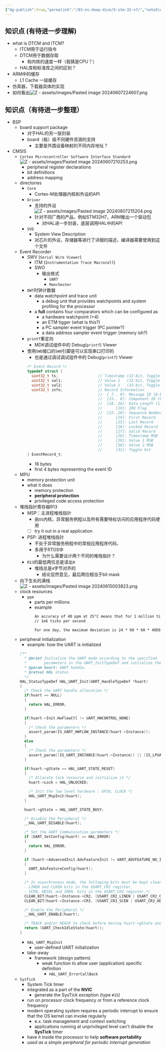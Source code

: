 ```yaml
---
{"dg-publish":true,"permalink":"/03-es-deep-dive/5-stm-32-v7/","noteIcon":"","created":"2024-06-07T18:25:54.958+02:00","updated":"2024-06-16T13:51:22.448+02:00"}
---
```


## 知识点 (有待进一步理解)
- what is DTCM and ITCM?
	- ITCM用于运行指令
	- DTCM用于数据存取
		- 和内核的速度一样（我猜是CPU？）
	- HAL库和标准库之间的区别？
- ARM中的缓存
	- L1 Cache 一级缓存
- 仿真器，下载器具体的实现
- 如何看出![Z - assets/images/Pasted image 20240607224607.png](/img/user/Z%20-%20assets/images/Pasted%20image%2020240607224607.png)

## 知识点（有待进一步整理）
 - BSP
	 - board support package
		 - 对于HAL的另一层封装
		 - board（板）级不同硬件资源的支持
			 - 主要是外围设备映射的不同内存地址？
- CMSIS
	- `Cortex Microcontroller Software Interface Standard`![Z - assets/images/Pasted image 20240607210253.png](/img/user/Z%20-%20assets/images/Pasted%20image%2020240607210253.png)
		- peripheral register declarations
		- bit definitions
		- address mapping
	- directories
		- `Core`
			- Cortex-M处理器内核和外设的API
		- `Driver`
			- 支持的外设![Z - assets/images/Pasted image 20240607215204.png](/img/user/Z%20-%20assets/images/Pasted%20image%2020240607215204.png)
			- 针对不同厂商的产品，例如STM32H7，ARM推出一个驱动包
				- 对HAL进一步封装，底层调用HAL中的API
		- `SVD`
			- System View Description
			- 对芯片的外设，存储器等进行了详细的描述，编译器需要使用到这个文件
	- Event Recorder
		- SWV (`Serial Wire Viewer`)
			- ITM (`Instrumentation Trace Macrocell`)
			- SWO
				- 输出格式
					- `UART`
					- `Manchester`
		- `DWT`时钟计数器
			- data watchpoint and trace unit
				- a debug unit that provides watchpoints and system profiling for the processor
			- a **full** contains four comparators which can be configured as
				- a hardware watchpoint (+4)
				- an ETM tigger (what is this?)
				- a PC sampler event trigger (PC pointer?)
				- a data address sampler event trigger (memory ish?)
		- `printf`重定向
			- MDK调试组件中的 Debug(`printf`) Viewer
		- 使用`SWD`接口的`SWO`引脚是可以实现串口打印的
			- 也是通过调试调试组件中的 Debug(`printf`) Viewer
			```C
			/* Event Record */
			typedef struct {
			  uint32_t ts;                  // Timestamp (32-bit, Toggle bit instead of MSB)
			  uint32_t val1;                // Value 1   (32-bit, Toggle bit instead of MSB)
			  uint32_t val2;                // Value 2   (32-bit, Toggle bit instead of MSB)
			  uint32_t info;                // Record Information
			                                //  [ 7.. 0]: Message ID (8-bit)
			                                //  [15.. 8]: Component ID (8-bit)
			                                //  [18..16]: Data Length (1..8) / Event Context
			                                //      [19]: IRQ Flag
			                                //  [23..20]: Sequence Number
			                                //      [24]: First Record
			                                //      [25]: Last Record
			                                //      [26]: Locked Record
			                                //      [27]: Valid Record
			                                //      [28]: Timestamp MSB
			                                //      [29]: Value 1 MSB
			                                //      [30]: Value 2 MSB
			                                //      [31]: Toggle bit
			} EventRecord_t;
			```
			- 16 bytes
			- first 4 bytes representing the event ID
	- MPU
		- memory protection unit
		- what it does
			- memory protection
			- **peripheral protection**
			- privileged code access protection
	- 堆栈指针寄存器R13
		- MSP：主进程堆栈指针
			- 由`OS`内核，异常服务例程以及所有需要特权访问的应用程序代码使用
			- [ ] try it out in a real application
		- PSP: 进程堆栈指针
			- 不处于异常服务例程中的常规应用程序代码、
			- 多用于RTOS中
				- 为什么需要设计两个不同的堆栈指针？
		- `R13`的最低两位总是读出`0`
			- 堆栈总是`4`字节对齐的
				- 结论显然意见，最后两位相当于bit mask
	- 向下生长的满栈
			![Z - assets/images/Pasted image 20240615003823.png](/img/user/Z%20-%20assets/images/Pasted%20image%2020240615003823.png)
	- clock resources
		- `ppm`
			- parts per millions
			- example
				```markdown
				An accuracy of 40 ppm at 25°C means that for 1 million ticks of clock, the maximum deviation will be 40 ticks of clock.
				// 1e6 ticks per second
				
				For one day, the maximum deviation is 24 * 60 * 60 * 40E6 = 3.46 seconds
				```
	- peripheral initialization
		- example: how the UART is initialized
		```c
		/**
		  * @brief Initialize the UART mode according to the specified
		  *        parameters in the UART_InitTypeDef and initialize the associated handle.
		  * @param huart: UART handle.
		  * @retval HAL status
		  */
		HAL_StatusTypeDef HAL_UART_Init(UART_HandleTypeDef *huart)
		{
		  /* Check the UART handle allocation */
		  if(huart == NULL)
		  {
		    return HAL_ERROR;
		  }
		
		  if(huart->Init.HwFlowCtl != UART_HWCONTROL_NONE)
		  {
		    /* Check the parameters */
		    assert_param(IS_UART_HWFLOW_INSTANCE(huart->Instance));
		  }
		  else
		  {
		    /* Check the parameters */
		    assert_param((IS_UART_INSTANCE(huart->Instance)) || (IS_LPUART_INSTANCE(huart->Instance)));
		  }
		
		  if(huart->gState == HAL_UART_STATE_RESET)
		  {
		    /* Allocate lock resource and initialize it */
		    huart->Lock = HAL_UNLOCKED;
		
		    /* Init the low level hardware : GPIO, CLOCK */
		    HAL_UART_MspInit(huart);
		  }
		
		  huart->gState = HAL_UART_STATE_BUSY;
		
		  /* Disable the Peripheral */
		  __HAL_UART_DISABLE(huart);
		
		  /* Set the UART Communication parameters */
		  if (UART_SetConfig(huart) == HAL_ERROR)
		  {
		    return HAL_ERROR;
		  }
		
		  if (huart->AdvancedInit.AdvFeatureInit != UART_ADVFEATURE_NO_INIT)
		  {
		    UART_AdvFeatureConfig(huart);
		  }
		
		  /* In asynchronous mode, the following bits must be kept cleared:
		  - LINEN and CLKEN bits in the USART_CR2 register,
		  - SCEN, HDSEL and IREN  bits in the USART_CR3 register.*/
		  CLEAR_BIT(huart->Instance->CR2, (USART_CR2_LINEN | USART_CR2_CLKEN));
		  CLEAR_BIT(huart->Instance->CR3, (USART_CR3_SCEN | USART_CR3_HDSEL | USART_CR3_IREN));
		
		  /* Enable the Peripheral */
		  __HAL_UART_ENABLE(huart);
		
		  /* TEACK and/or REACK to check before moving huart->gState and huart->RxState to Ready */
		  return (UART_CheckIdleState(huart));
		}
		```
		- `HAL_UART_MspInit`
			- user-defined UART initialization
		- take-away
			- framework (design pattern)
				- weak function to allow user (application) specific definition
					- `HAL_UART_ErrorCallBack`
	- `SysTick`
		- System Tick timer
		- integrated as a part of the **NVIC**
			- generate the SysTick exception (type `#15`)
		- run on processor clock frequency or from a reference clock frequency
		- modern operating system requires a periodic interrupt to ensure that the OS kernel can invoke regularly
			- e.x. task management and context switching
			- applications running at unprivileged level can't disable the **SysTick** timer
		- have it inside the processor to help **software portability**
		- *used as a simple peripheral for periodic interrupt generation*